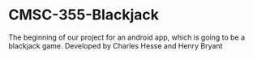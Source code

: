 # CMSC-355-Blackjack
The beginning of our project for an android app, which is going to be a blackjack game. Developed by Charles Hesse and Henry Bryant
